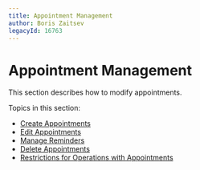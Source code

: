 ```yaml
---
title: Appointment Management
author: Boris Zaitsev
legacyId: 16763
---
```

# Appointment Management
This section describes how to modify appointments.

Topics in this section:
* [Create Appointments](appointment-management/create-appointments.md)
* [Edit Appointments](appointment-management/edit-appointments.md)
* [Manage Reminders](appointment-management/manage-reminders.md)
* [Delete Appointments](appointment-management/delete-appointments.md)
* [Restrictions for Operations with Appointments](appointment-management/restrictions-for-operations-with-appointments.md)